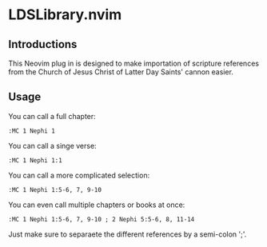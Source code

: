 # LDSLibrary.nvim

## Introductions

This Neovim plug in is designed to make importation of scripture references from the Church of Jesus Christ of Latter Day Saints' cannon easier.

## Usage

You can call a full chapter:

```
:MC 1 Nephi 1
```

You can call a singe verse:

```
:MC 1 Nephi 1:1
```

You can call a more complicated selection:

```
:MC 1 Nephi 1:5-6, 7, 9-10
```

You can even call multiple chapters or books at once:

```
:MC 1 Nephi 1:5-6, 7, 9-10 ; 2 Nephi 5:5-6, 8, 11-14
```

Just make sure to separaete the different references by a semi-colon ';'.
